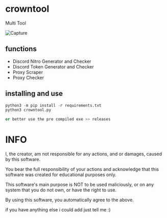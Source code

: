 # crowntool
Multi Tool

![Capture](https://raw.githubusercontent.com/bntr00t/crowntool/main/image.png)
## functions

- Discord Nitro Generator and Checker
- Discord Token Generator and Checker
- Proxy Scraper
- Proxy Checker

## installing and use
```python
python3 -m pip install -r requirements.txt
python3 crowntool.py

or better use the pre compiled exe >> releases
```

# INFO

I, the creator, am not responsible for any actions, and or damages, caused by this software.

You bear the full responsibility of your actions and acknowledge that this software was created for educational purposes only.

This software's main purpose is NOT to be used maliciously, or on any system that you do not own, or have the right to use.

By using this software, you automatically agree to the above.

if you have anything else i could add just tell me :)
